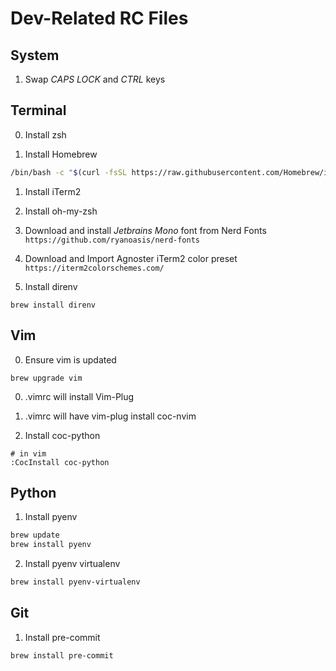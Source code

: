 # Dev-Related RC Files

## System

1. Swap *CAPS LOCK* and *CTRL* keys

## Terminal

0. Install zsh

1. Install Homebrew
```bash
/bin/bash -c "$(curl -fsSL https://raw.githubusercontent.com/Homebrew/install/master/install.sh)"
```

1. Install iTerm2

2. Install oh-my-zsh

3. Download and install *Jetbrains Mono* font from Nerd Fonts
`https://github.com/ryanoasis/nerd-fonts`

4. Download and Import Agnoster iTerm2 color preset
`https://iterm2colorschemes.com/`

5. Install direnv
```
brew install direnv
```

## Vim

0. Ensure vim is updated
```
brew upgrade vim
```

0. .vimrc will install Vim-Plug

0. .vimrc will have vim-plug install coc-nvim

1. Install coc-python
```
# in vim
:CocInstall coc-python
```

## Python
1. Install pyenv
```bash
brew update
brew install pyenv
```

2. Install pyenv virtualenv 
```bash
brew install pyenv-virtualenv
```

## Git

1. Install pre-commit
```bash
brew install pre-commit
```
